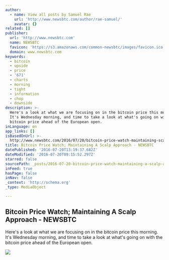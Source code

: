```yaml
---
author:
  - name: View all posts by Samuel Rae
    url: 'http://www.newsbtc.com/author/rae-samuel/'
    avatar: {}
related: []
publisher:
  url: 'http://www.newsbtc.com'
  name: NEWSBTC
  favicon: 'https://s3.amazonaws.com/common-newsbtc/images/favicon.ico'
  domain: www.newsbtc.com
keywords:
  - bitcoin
  - upside
  - price
  - '671'
  - charts
  - morning
  - tight
  - information
  - chop
  - downside
description: >-
  Here's a look at what we are focusing on in the bitcoin price this morning.
  It's Wednesday morning, and time to take a look at what's going on with the
  bitcoin price ahead of the European open.
inLanguage: en
app_links: []
isBasedOnUrl: >-
  http://www.newsbtc.com/2016/07/20/bitcoin-price-watch-maintaining-scalp-approach/
title: Bitcoin Price Watch; Maintaining A Scalp Approach - NEWSBTC
datePublished: '2016-07-20T13:19:37.682Z'
dateModified: '2016-07-20T09:15:52.297Z'
starred: false
sourcePath: _posts/2016-07-20-bitcoin-price-watch-maintaining-a-scalp-approach-newsbtc.md
inFeed: true
hasPage: false
inNav: false
_context: 'http://schema.org'
_type: MediaObject

---
```

<article style=""><h1>Bitcoin Price Watch; Maintaining A Scalp Approach - NEWSBTC</h1><p>Here's a look at what we are focusing on in the bitcoin price this morning. It's Wednesday morning, and time to take a look at what's going on with the bitcoin price ahead of the European open.</p><img src="http://s3.amazonaws.com/main-newsbtc-images/2016/07/20095657/Screen-Shot-2016-07-20-at-10.47.17.png" /></article>